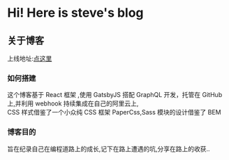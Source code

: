 # Hi! Here is steve's blog

## 关于博客

上线地址:[点这里](http://www.scout911.fun)

### 如何搭建

这个博客基于 React 框架 ,使用 GatsbyJS 搭配 GraphQL 开发，托管在 GitHub 上,并利用 webhook 持续集成在自己的阿里云上,  
CSS 样式借鉴了一个小众纯 CSS 框架 PaperCss,Sass 模块的设计借鉴了 BEM

### 博客目的

旨在纪录自己在编程道路上的成长,记下在路上遭遇的坑,分享在路上的收获..
